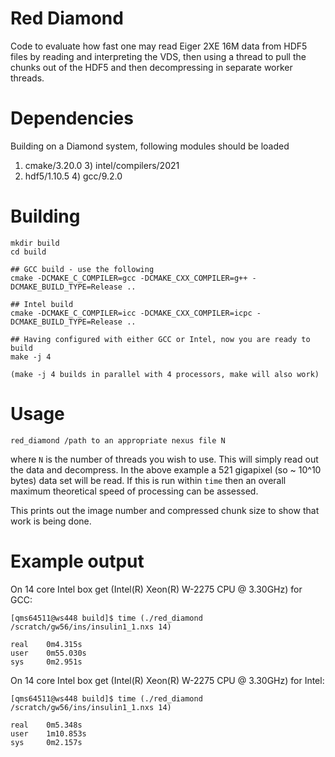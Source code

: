 # Red Diamond

Code to evaluate how fast one may read Eiger 2XE 16M data from HDF5 files by reading and interpreting the VDS, then using a thread to pull the chunks out of the HDF5 and then decompressing in separate worker threads.

# Dependencies

Building on a Diamond system, following modules should be loaded

1) cmake/3.20.0        3) intel/compilers/2021
2) hdf5/1.10.5         4) gcc/9.2.0
# Building

```
mkdir build
cd build

## GCC build - use the following
cmake -DCMAKE_C_COMPILER=gcc -DCMAKE_CXX_COMPILER=g++ -DCMAKE_BUILD_TYPE=Release ..

## Intel build
cmake -DCMAKE_C_COMPILER=icc -DCMAKE_CXX_COMPILER=icpc -DCMAKE_BUILD_TYPE=Release ..

## Having configured with either GCC or Intel, now you are ready to build
make -j 4

(make -j 4 builds in parallel with 4 processors, make will also work)
```

# Usage

```
red_diamond /path to an appropriate nexus file N
```

where `N` is the number of threads you wish to use. This will simply read out the data and decompress. In the above example a 521 gigapixel (so ~ 10^10 bytes) data set will be read. If this is run within `time` then an overall maximum theoretical speed of processing can be assessed.

This prints out the image number and compressed chunk size to show that work is being done. 

# Example output

On 14 core Intel box get (Intel(R) Xeon(R) W-2275 CPU @ 3.30GHz) for GCC:

```
[qms64511@ws448 build]$ time (./red_diamond /scratch/gw56/ins/insulin1_1.nxs 14)

real	0m4.315s
user	0m55.030s
sys	    0m2.951s
```
On 14 core Intel box get (Intel(R) Xeon(R) W-2275 CPU @ 3.30GHz) for Intel:
```
[qms64511@ws448 build]$ time (./red_diamond /scratch/gw56/ins/insulin1_1.nxs 14)

real	0m5.348s
user	1m10.853s
sys	    0m2.157s
```